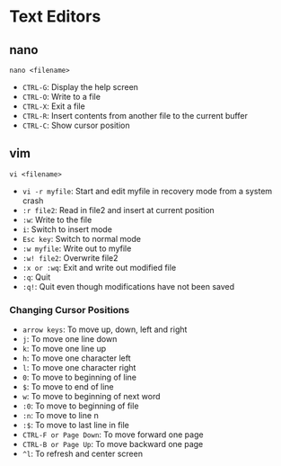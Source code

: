 # Text Editors

## nano

```
nano <filename>
```

* `CTRL-G`: Display the help screen
* `CTRL-O`: Write to a file
* `CTRL-X`: Exit a file
* `CTRL-R`: Insert contents from another file to the current buffer
* `CTRL-C`: Show cursor position

## vim

```
vi <filename>
```

* `vi -r myfile`: Start and edit myfile in recovery mode from a system crash
* `:r file2`: Read in file2 and insert at current position
* `:w`: Write to the file
* `i`: Switch to insert mode
* `Esc key`: Switch to normal mode
* `:w myfile`: Write out to myfile
* `:w! file2`: Overwrite file2
* `:x or :wq`: Exit and write out modified file
* `:q`: Quit
* `:q!`: Quit even though modifications have not been saved

### Changing Cursor Positions

* `arrow keys`: To move up, down, left and right
* `j`: To move one line down
* `k`: To move one line up
* `h`: To move one character left
* `l`: To move one character right
* `0`: To move to beginning of line
* `$`: To move to end of line
* `w`: To move to beginning of next word
* `:0`: To move to beginning of file
* `:n`: To move to line n
* `:$`: To move to last line in file
* `CTRL-F or Page Down`: To move forward one page
* `CTRL-B or Page Up`: To move backward one page
* `^l`: To refresh and center screen
